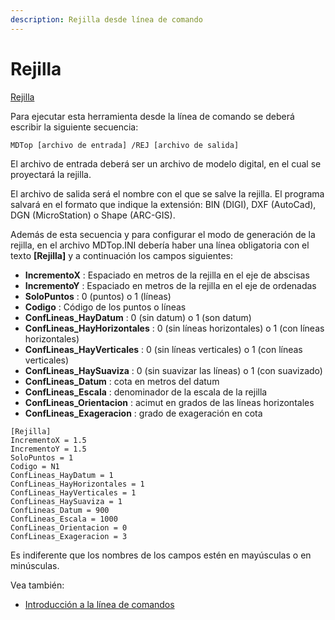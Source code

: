 ```yaml
---
description: Rejilla desde línea de comando
---
```


# Rejilla

[ Rejilla](../como/como-rejilla.md)

Para ejecutar esta herramienta desde la línea de comando se deberá escribir la siguiente secuencia:

```
MDTop [archivo de entrada] /REJ [archivo de salida]
```

El archivo de entrada deberá ser un archivo de modelo digital, en el cual se proyectará la rejilla.

El archivo de salida será el nombre con el que se salve la rejilla. El programa salvará en el formato que indique la extensión: BIN (DIGI), DXF (AutoCad), DGN (MicroStation) o Shape (ARC-GIS).

Además de esta secuencia y para configurar el modo de generación de la rejilla, en el archivo MDTop.INI debería haber una línea obligatoria con el texto **\[Rejilla]** y a continuación los campos siguientes:

* **IncrementoX** : Espaciado en metros de la rejilla en el eje de abscisas
* **IncrementoY** : Espaciado en metros de la rejilla en el eje de ordenadas
* **SoloPuntos** : 0 (puntos) o 1 (líneas)
* **Codigo** : Código de los puntos o líneas
* **ConfLineas\_HayDatum** : 0 (sin datum) o 1 (son datum)
* **ConfLineas\_HayHorizontales** : 0 (sin líneas horizontales) o 1 (con líneas horizontales)
* **ConfLineas\_HayVerticales** : 0 (sin líneas verticales) o 1 (con líneas verticales)
* **ConfLineas\_HaySuaviza** : 0 (sin suavizar las líneas) o 1 (con suavizado)
* **ConfLineas\_Datum** : cota en metros del datum
* **ConfLineas\_Escala** : denominador de la escala de la rejilla
* **ConfLineas\_Orientacion** : acimut en grados de las líneas horizontales
* **ConfLineas\_Exageracion** : grado de exageración en cota

```
[Rejilla]
IncrementoX = 1.5
IncrementoY = 1.5
SoloPuntos = 1
Codigo = N1
ConfLineas_HayDatum = 1
ConfLineas_HayHorizontales = 1
ConfLineas_HayVerticales = 1
ConfLineas_HaySuaviza = 1
ConfLineas_Datum = 900
ConfLineas_Escala = 1000
ConfLineas_Orientacion = 0
ConfLineas_Exageracion = 3
```

Es indiferente que los nombres de los campos estén en mayúsculas o en minúsculas.

Vea también:

* [Introducción a la línea de comandos](./)
